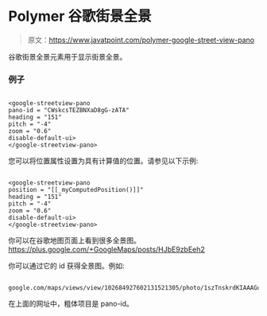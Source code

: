 # Polymer 谷歌街景全景

> 原文：<https://www.javatpoint.com/polymer-google-street-view-pano>

谷歌街景全景元素用于显示街景全景。

### 例子

```

<google-streetview-pano
pano-id = "CWskcsTEZBNXaD8gG-zATA"
heading = "151"
pitch = "-4"
zoom = "0.6"
disable-default-ui>
</google-streetview-pano>

```

您可以将位置属性设置为具有计算值的位置。请参见以下示例:

```

<google-streetview-pano
position = "[[_myComputedPosition()]]"
heading = "151"
pitch = "-4"
zoom = "0.6"
disable-default-ui>
</google-streetview-pano>

```

你可以在谷歌地图页面上看到很多全景图。https://plus.google.com/+GoogleMaps/posts/HJbE9zbEeh2

你可以通过它的 id 获得全景图。例如:

```

google.com/maps/views/view/102684927602131521305/photo/1szTnskrdKIAAAGuu3fZRw

```

在上面的网址中，粗体项目是 pano-id。